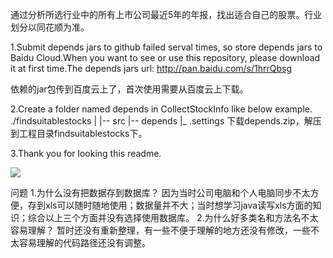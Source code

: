 通过分析所选行业中的所有上市公司最近5年的年报，找出适合自己的股票。行业划分以同花顺为准。

1.Submit depends jars to github failed serval times, so store depends jars to Baidu Cloud.When you want to see or use this repository, please download it at first time.The depends jars url: http://pan.baidu.com/s/1hrrQbsg

依赖的jar包传到百度云上了，首次使用需要从百度云上下载。

2.Create a folder named depends in CollectStockInfo like below example.
./findsuitablestocks
    |
    |-- src
    |-- depends
    |_ .settings
下载depends.zip，解压到工程目录findsuitablestocks下。

3.Thank you for looking this readme.

![](http://img.blog.csdn.net/20160117120445235?watermark/2/text/aHR0cDovL2Jsb2cuY3Nkbi5uZXQv/font/5a6L5L2T/fontsize/400/fill/I0JBQkFCMA==/dissolve/70/gravity/Center)

问题
1.为什么没有把数据存到数据库？
因为当时公司电脑和个人电脑同步不太方便，存到xls可以随时随地使用；数据量并不大；当时想学习java读写xls方面的知识；综合以上三个方面并没有选择使用数据库。
2.为什么好多类名和方法名不太容易理解？
暂时还没有重新整理，有一些不便于理解的地方还没有修改，一些不太容易理解的代码路径还没有调整。
